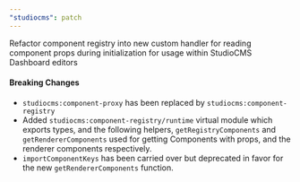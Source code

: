 ```yaml
---
"studiocms": patch
---
```


Refactor component registry into new custom handler for reading component props during initialization for usage within StudioCMS Dashboard editors

#### Breaking Changes
- `studiocms:component-proxy` has been replaced by `studiocms:component-registry`
- Added `studiocms:component-registry/runtime` virtual module which exports types, and the following helpers, `getRegistryComponents` and `getRendererComponents` used for getting Components with props, and the renderer components respectively.
- `importComponentKeys` has been carried over but deprecated in favor for the new `getRendererComponents` function.